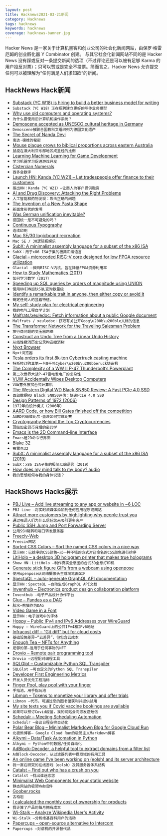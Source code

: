 ```yaml
---
layout: post
title: Hacknews2021-03-21新闻
category: Hacknews
tags: hacknews
keywords: hacknews
coverage: hacknews-banner.jpg
---
```


Hacker News 是一家关于计算机黑客和创业公司的社会化新闻网站，由保罗·格雷厄姆的创业孵化器 Y Combinator 创建。
与其它社会化新闻网站不同的是 Hacker News 没有踩或反对一条提交新闻的选项（不过评论还是可以被有足够 Karma 的用户投反对票）；只可以赞或是完全不投票。简而言之，Hacker News 允许提交任何可以被理解为“任何满足人们求知欲”的新闻。

## HackNews Hack新闻


- [Substack (YC W18) is hiring to build a better business model for writing](https://substack.com/jobs)
- `Substack（YC W18）正在招聘建立更好的写作业务模型`
- [Why use old computers and operating systems?](http://john.ankarstrom.se/desktop/2021/03/18/why-old-systems/)
- `为什么要使用旧计算机和操作系统？`
- [Demoscene accepted as UNESCO cultural heritage in Germany](http://demoscene-the-art-of-coding.net/2021/03/20/demoscene-accepted-as-unesco-cultural-heritage-in-germany/)
- `Demoscene被联合国教科文组织列为德国文化遗产`
- [The Secret of Nanda Devi](https://rockandice.com/snowball/the-secret-of-nanda-devi/)
- `南达·德维的秘密`
- [Mouse plague grows to biblical proportions across eastern Australia](https://www.theguardian.com/australia-news/2021/mar/19/you-cant-escape-the-smell-mouse-plague-grows-to-biblical-proportions-across-eastern-australia)
- `鼠疫在澳大利亚东部地区成圣经的比例`
- [Learning Machine Learning for Game Development](http://ai.googleblog.com/2021/03/leveraging-machine-learning-for-game.html)
- `学习机器学习促进游戏开发`
- [Cistercian Numerals](https://en.wikipedia.org/wiki/Cistercian_numerals#:~:text=The%20medieval%20Cistercian%20numerals,%20or,were%20introduced%20to%20northwestern%20Europe)
- `西多会数字`
- [Launch HN: Kanda (YC W21) – Let tradespeople offer finance to their customers](item?id=26523646)
- `推出HN：Kanda（YC W21）–让商人为客户提供融资`
- [AI and Drug Discovery: Attacking the Right Problems](https://blogs.sciencemag.org/pipeline/archives/2021/03/19/ai-and-drug-discovery-attacking-the-right-problems)
- `人工智能和药物发现：攻击正确的问题`
- [The Invention of a New Pasta Shape](https://kottke.org/21/03/the-invention-of-a-new-pasta-shape)
- `新面食形状的发明`
- [Was German unification inevitable?](https://www.historytoday.com/archive/head-head/was-german-unification-inevitable)
- `德国统一是不可避免的吗？`
- [Continuous Typography](https://maxkoehler.com/posts/continuous-typography/)
- `连续印刷`
- [Mac SE/30 logicboard recreation](https://68kmla.org/forums/topic/62451-se30-logicboard-recreation/)
- `Mac SE / 30逻辑板娱乐`
- [SubX: A minimalist assembly language for a subset of the x86 ISA](https://www.mdeditor.tw/pl/2ZsX)
- `SubX：用于x86 ISA子集的极简汇编语言`
- [Glacial – microcoded RISC-V core designed for low FPGA resource utilization](https://github.com/brouhaha/glacial)
- `Glacial –微码RISC-V内核，旨在降低FPGA资源利用率`
- [How to Study Mathematics (2017)](https://www.math.uh.edu/~dblecher/pf2.html)
- `如何学习数学（2017）`
- [Speeding up SQL queries by orders of magnitude using UNION](https://www.foxhound.systems/blog/sql-performance-with-union/)
- `使用UNION加快SQL查询数量级`
- [Identify a remarkable trait in anyone, then either copy or avoid it](https://knowledgeartist.org/article/identify-remarkable-trait-learn)
- `确定任何人的显着特征。`
- [My self-study plan for electrical engineering](https://i-kh.net/2021/03/20/electrical-engineering-study-plan/)
- `我的电气工程自学计划`
- [Malfrats/xeuledoc: Fetch information about a public Google document](https://github.com/Malfrats/xeuledoc)
- `Malfrats / xeuledoc：获取有关公开Goog\u200b\u200ble文档的信息`
- [The Transformer Network for the Traveling Salesman Problem](https://arxiv.org/abs/2103.03012)
- `旅行商问题的变压器网络`
- [Construct an Undo Tree from a Linear Undo History](https://archive.casouri.cat/note/2021/visual-undo-tree/index.html)
- `从线性撤消历史记录构造撤消树`
- [Nyxt Browser](https://nyxt.atlas.engineer/)
- `Nyxt浏览器`
- [Tesla orders its first 8k-ton Cybertruck casting machine](https://www.teslaoracle.com/2021/03/20/tesla-orders-its-first-8000-ton-cybertruck-giga-casting-machine/)
- `特斯拉订购其第一台8千吨Cyber\u200b\u200bberuck铸造机`
- [The Complexity of a WW II P-47 Thunderbolt’s Powerplant](https://lynceans.org/all-posts/the-complexity-of-a-ww-ii-p-47-thunderbolts-powerplant/)
- `第二次世界大战P-47雷电发电厂的复杂性`
- [VUW Accidentally Wipes Desktop Computers](https://www.critic.co.nz/news/article/9182/vuw-accidentally-wipes-desktop-computers)
- `VUW意外擦拭台式计算机`
- [The Western Digital WD Black SN850 Review: A Fast PCIe 4.0 SSD](https://www.anandtech.com/print/16505/the-western-digital-wd-black-sn850-ssd-review)
- `西部数据WD Black SN850评估：快速PCIe 4.0 SSD`
- [Design Patterns of 1972 (2006)](https://blog.plover.com/prog/design-patterns.html)
- `1972年的设计模式（2006年）`
- [AARD Code, or how Bill Gates finished off the competition](https://www.zapread.com/Post/Detail/7735/aard-code-or-how-bill-gates-finished-off-the-competition/)
- `AARD代码或比尔·盖茨如何完成比赛`
- [Cryptography Behind the Top Cryptocurrencies](http://ethanfast.com/top-crypto.html)
- `顶级加密货币背后的密码学`
- [Emacs is the 2D Command-line Interface](https://hongchao.me/cli-and-emacs/)
- `Emacs是2D命令行界面`
- [Blake 32](http://www.pouet.net/prod.php?which=88205)
- `布雷克32`
- [SubX: A minimalist assembly language for a subset of the x86 ISA (2019)](https://github.com/akkartik/mu/blob/main/subx.md)
- `SubX：x86 ISA子集的极简汇编语言（2019）`
- [How does my mind talk to my body? audio](https://www.bbc.co.uk/programmes/w3cszv75)
- `我的思想如何与我的身体说话？`


## HackShows Hacks展示

- [ PBJ Live – Add live streaming to any app or website in ~6 LOC](https://pbj.live/)
- `PBJ Live –将实时流媒体添加到任何应用程序或网站`
- [ Attract more customers by highlighting why people trust you](http://shoutout.so/)
- `通过强调人们为什么信任您来吸引更多客户`
- [ Public SSH Jump and Port Forwarding Server](item?id=26500128)
- `公用SSH跳转和端口转发服务器`
- [ Freeciv-Web](https://github.com/freeciv/freeciv-web/)
- `Freeciv网站`
- [ Sorted CSS Colors – Sort the named CSS colors in a nice way](https://enes.in/sorted-colors)
- `显示HN：已排序的CSS颜色–以一种不错的方式对已命名的CSS颜色进行排序`
- [ LitiHolo – a desktop 3D hologram printer that makes true holograms](http://www.litiholo.com/3d-hologram-printer.html#3DHologramPrinterStory)
- `Show HN：LitiHolo –制作真实全息图的台式3D全息打印机`
- [ Generate stick figure GIFs from a webcam using openpose](http://stickfigure-recorder.web.app/)
- `使用openpose从网络摄像头生成简笔画GIF`
- [ SpectaQL – auto-generate GraphQL API documentation](https://github.com/anvilco/spectaql#spectaql)
- `显示HN：SpectaQL –自动生成GraphQL API文档`
- [ Inventhub – Electronics product design collaboration platform](https://inventhub.io)
- `Inventhub –电子产品设计协作平台`
- [ Glue – Pandas as a DAG](https://gluedata.io/)
- `胶水–熊猫作为DAG`
- [ Video Game in a Font](https://www.coderelay.io/fontemon.html)
- `显示HN：电子游戏中的字体`
- [ Hoppy – Public IPv4 and IPv6 Addresses over WireGuard](https://hoppy.network/)
- `Hoppy – WireGuard上的公共IPv4和IPv6地址`
- [ Infracost diff – “Git diff” but for cloud costs](https://github.com/infracost/infracost#show-diff-of-monthly-costs-between-current-and-planned-state)
- `基础设施差异–“云差异”，但包含云成本`
- [ Enough Tea – NFTs for Anything](https://enoughtea.makeworld.space/)
- `足够的茶–适用于任何事物的NFT`
- [ Drovio – Remote pair programming tool](https://www.drovio.com)
- `Drovio –远程配对编程工具`
- [ SQLGlot – Customizable Python SQL Transpiler](https://github.com/tobymao/sqlglot)
- `SQLGlot –可自定义的Python SQL Transpiler`
- [ Developer First Engineering Metrics](item?id=26517010)
- `开发人员优先工程指标`
- [ Finger Pool, play pool with your finger](https://github.com/victorqribeiro/fingerPool)
- `手指池，用手指玩池`
- [ Libmon – Tokens to monetize your library and offer trials](https://libmon.com/)
- `Libmon –代币，可通过您的图书馆获利并提供试用`
- [ My site texts you if Covid vaccine bookings are available](https://www.findacovid19vaccine.com/)
- `如果可以预订Covid疫苗，我的网站会向您发送短信`
- [ Schedulr – Meeting Scheduling Automation](https://getschedulr.com)
- `Schedulr –会议日程安排自动化`
- [ Polar Bear Blog – Minimalist Markdown Blog for Google Cloud Run](https://www.josephspurrier.com/polar-bear-blog)
- `北极熊博客– Google Cloud Run的极简主义Markdown博客`
- [ Alkymi – Data/Task Automation in Python](https://github.com/MathiasStokholm/alkymi)
- `Alkymi – Python中的数据/任务自动化`
- [ AdBlock-Decoder, a helpful tool to extract domains from a filter list](https://github.com/PyFunceble/adblock-decoder)
- `AdBlock-Decoder，从过滤器列表中提取域的有用工具`
- [ An online game I've been working on (eolsh) and its server architecture](https://www.youtube.com/watch?v=ofTuzQQJVGk)
- `我一直在研究的在线游戏（eolsh）及其服务器体系结构`
- [ Catalst – Find out who has a crush on you](https://catalst.net/)
- `Catalst –找出谁迷恋您`
- [ Minimalist Web Components for your static website](https://github.com/link-society/micro-web-component)
- `静态网站的极简Web组件`
- [ Goober.rocks](https://goober.rocks/)
- `古柏岩`
- [ I calculated the monthly cost of ownership for products](https://www.buyforlife.com/blog/4uhb6sIJD7aQLx2nJMt9b3/calculating-the-cost-of-ownership-for-products)
- `我计算了产品的每月拥有成本`
- [ Wi-Stalk – Analyze Wikipedia User's Activity](https://github.com/altilunium/wistalk)
- `Wi-Stalk –分析维基百科用户的活动`
- [ Papercups – open-source alternative to Intercom](https://papercups.io/)
- `Papercups –对讲机的开源替代品`

